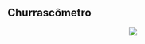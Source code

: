 ## Churrascômetro

<div align="center">
  <img src="https://user-images.githubusercontent.com/25671369/208552326-56db2eba-e034-4c83-994c-64bf380db2ea.gif"/>
<div>